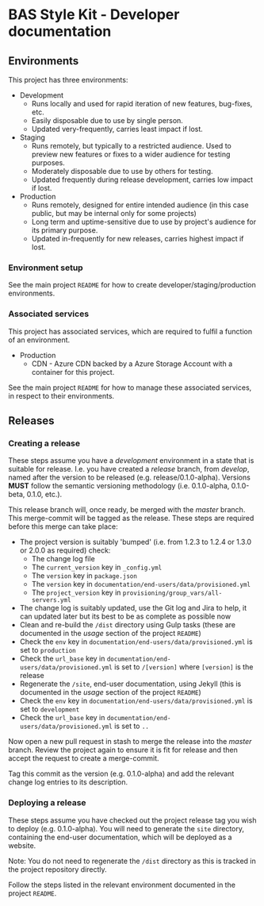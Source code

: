 # BAS Style Kit - Developer documentation

## Environments

This project has three environments:

* Development
  * Runs locally and used for rapid iteration of new features, bug-fixes, etc.
  * Easily disposable due to use by single person.
  * Updated very-frequently, carries least impact if lost.
* Staging
  * Runs remotely, but typically to a restricted audience. Used to preview new features or fixes to a wider audience for testing purposes.
  * Moderately disposable due to use by others for testing.
  * Updated frequently during release development, carries low impact if lost.
* Production
  * Runs remotely, designed for entire intended audience (in this case public, but may be internal only for some projects)
  * Long term and uptime-sensitive due to use by project's audience for its primary purpose.
  * Updated in-frequently for new releases, carries highest impact if lost.

### Environment setup

See the main project `README` for how to create developer/staging/production environments.

### Associated services

This project has associated services, which are required to fulfil a function of an environment.

* Production
   * CDN - Azure CDN backed by a Azure Storage Account with a container for this project.

See the main project `README` for how to manage these associated services, in respect to their environments.

## Releases

### Creating a release

These steps assume you have a *development* environment in a state that is suitable for release. I.e. you have created
a *release* branch, from *develop*, named after the version to be released (e.g. release/0.1.0-alpha). Versions **MUST**
follow the semantic versioning methodology (i.e. 0.1.0-alpha, 0.1.0-beta, 0.1.0, etc.).

This release branch will, once ready, be merged with the *master* branch. This merge-commit will be tagged as the
release. These steps are required before this merge can take place:

* The project version is suitably 'bumped' (i.e. from 1.2.3 to 1.2.4 or 1.3.0 or 2.0.0 as required) check:
  * The change log file
  * The `current_version` key in `_config.yml`
  * The `version` key in `package.json`
  * The `version` key in `documentation/end-users/data/provisioned.yml`
  * The `project_version` key in `provisioning/group_vars/all-servers.yml`
* The change log is suitably updated, use the Git log and Jira to help, it can updated later but its best to be as
complete as possible now
* Clean and re-build the `/dist` directory using Gulp tasks (these are documented in the *usage* section of the project `README`)
* Check the `env` key in `documentation/end-users/data/provisioned.yml` is set to `production`
* Check the `url_base` key in `documentation/end-users/data/provisioned.yml` is set to `/[version]` where `[version]` is the release
* Regenerate the `/site`, end-user documentation, using Jekyll (this is documented in the *usage* section of the project `README`)
* Check the `env` key in `documentation/end-users/data/provisioned.yml` is set to `development`
* Check the `url_base` key in `documentation/end-users/data/provisioned.yml` is set to `..`

Now open a new pull request in stash to merge the release into the *master* branch. Review the project again to ensure
it is fit for release and then accept the request to create a merge-commit.

Tag this commit as the version (e.g. 0.1.0-alpha) and add the relevant change log entries to its description.

### Deploying a release

These steps assume you have checked out the project release tag you wish to deploy (e.g. 0.1.0-alpha). You will need to
generate the `site` directory, containing the end-user documentation, which will be deployed as a website.

Note: You do not need to regenerate the `/dist` directory as this is tracked in the project repository directly.

Follow the steps listed in the relevant environment documented in the project `README`.
